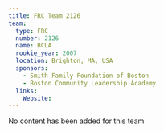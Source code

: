 ```yaml
---
title: FRC Team 2126
team:
  type: FRC
  number: 2126
  name: BCLA
  rookie_year: 2007
  location: Brighton, MA, USA
  sponsors:
    - Smith Family Foundation of Boston
    - Boston Community Leadership Academy
  links:
    Website: 
---
```

No content has been added for this team